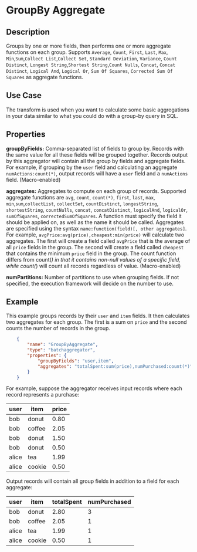 # GroupBy Aggregate


Description
-----------
Groups by one or more fields, then performs one or more aggregate functions on each group.
Supports `Average`, `Count`, `First`, `Last`, `Max`, `Min`,`Sum`,`Collect List`,`Collect Set`, 
`Standard Deviation`, `Variance`, `Count Distinct`, `Longest String`,`Shortest String`,`Count Nulls`,
`Concat`, `Concat Distinct`, `Logical And`, `Logical Or`, `Sum Of Squares`, `Corrected Sum Of Squares`
as aggregate functions.

Use Case
--------
The transform is used when you want to calculate some basic aggregations in your data similar
to what you could do with a group-by query in SQL.

Properties
----------
**groupByFields:** Comma-separated list of fields to group by.
Records with the same value for all these fields will be grouped together.
Records output by this aggregator will contain all the group by fields and aggregate fields.
For example, if grouping by the ``user`` field and calculating an aggregate ``numActions:count(*)``,
output records will have a ``user`` field and a ``numActions`` field. (Macro-enabled)

**aggregates:** Aggregates to compute on each group of records.
Supported aggregate functions are `avg`, `count`, `count(*)`, `first`, `last`, `max`, `min`,`sum`,`collectList`,
`collectSet`, `countDistinct`, `longestString`, `shortestString`, `countNulls`, `concat`, `concatDistinct`, 
`logicalAnd`, `logicalOr`, `sumOfSquares`, `correctedSumOfSquares`. 
A function must specify the field it should be applied on, as well as the name it should 
be called. Aggregates are specified using the syntax `name:function(field)[, other aggregates]`.
For example, ``avgPrice:avg(price),cheapest:min(price)`` will calculate two aggregates.
The first will create a field called ``avgPrice`` that is the average of all ``price`` fields in the group.
The second will create a field called ``cheapest`` that contains the minimum ``price`` field in the group.
The count function differs from count(*) in that it contains non-null values of a specific field,
while count(*) will count all records regardless of value. (Macro-enabled)

**numPartitions:** Number of partitions to use when grouping fields. If not specified, the execution
framework will decide on the number to use.

Example
-------
This example groups records by their ``user`` and ``item`` fields.
It then calculates two aggregates for each group. The first is a sum on ``price``
and the second counts the number of records in the group.

```json
    {
        "name": "GroupByAggregate",
        "type": "batchaggregator",
        "properties": {
            "groupByFields": "user,item",
            "aggregates": "totalSpent:sum(price),numPurchased:count(*)"
        }
    }
```

For example, suppose the aggregator receives input records where each record represents a purchase:

| user  | item   | price |
| ----- | ------ | ----- |
| bob   | donut  | 0.80  |
| bob   | coffee | 2.05  |
| bob   | donut  | 1.50  |
| bob   | donut  | 0.50  |
| alice | tea    | 1.99  |
| alice | cookie | 0.50  |

Output records will contain all group fields in addition to a field for each aggregate:

| user  | item   | totalSpent | numPurchased |
| ----- | ------ | ---------- | ------------ |
| bob   | donut  | 2.80       | 3            |
| bob   | coffee | 2.05       | 1            |
| alice | tea    | 1.99       | 1            |
| alice | cookie | 0.50       | 1            |
